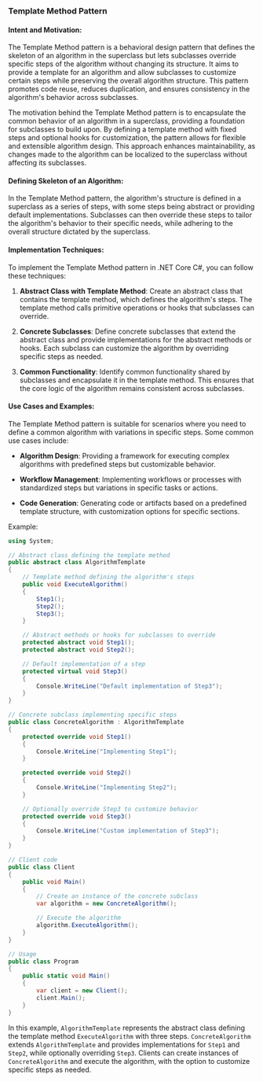 ### Template Method Pattern

#### Intent and Motivation:
The Template Method pattern is a behavioral design pattern that defines the skeleton of an algorithm in the superclass but lets subclasses override specific steps of the algorithm without changing its structure. It aims to provide a template for an algorithm and allow subclasses to customize certain steps while preserving the overall algorithm structure. This pattern promotes code reuse, reduces duplication, and ensures consistency in the algorithm's behavior across subclasses.

The motivation behind the Template Method pattern is to encapsulate the common behavior of an algorithm in a superclass, providing a foundation for subclasses to build upon. By defining a template method with fixed steps and optional hooks for customization, the pattern allows for flexible and extensible algorithm design. This approach enhances maintainability, as changes made to the algorithm can be localized to the superclass without affecting its subclasses.

#### Defining Skeleton of an Algorithm:
In the Template Method pattern, the algorithm's structure is defined in a superclass as a series of steps, with some steps being abstract or providing default implementations. Subclasses can then override these steps to tailor the algorithm's behavior to their specific needs, while adhering to the overall structure dictated by the superclass.

#### Implementation Techniques:
To implement the Template Method pattern in .NET Core C#, you can follow these techniques:

1. **Abstract Class with Template Method**: Create an abstract class that contains the template method, which defines the algorithm's steps. The template method calls primitive operations or hooks that subclasses can override.

2. **Concrete Subclasses**: Define concrete subclasses that extend the abstract class and provide implementations for the abstract methods or hooks. Each subclass can customize the algorithm by overriding specific steps as needed.

3. **Common Functionality**: Identify common functionality shared by subclasses and encapsulate it in the template method. This ensures that the core logic of the algorithm remains consistent across subclasses.

#### Use Cases and Examples:
The Template Method pattern is suitable for scenarios where you need to define a common algorithm with variations in specific steps. Some common use cases include:

- **Algorithm Design**: Providing a framework for executing complex algorithms with predefined steps but customizable behavior.
  
- **Workflow Management**: Implementing workflows or processes with standardized steps but variations in specific tasks or actions.
  
- **Code Generation**: Generating code or artifacts based on a predefined template structure, with customization options for specific sections.

Example:
```csharp
using System;

// Abstract class defining the template method
public abstract class AlgorithmTemplate
{
    // Template method defining the algorithm's steps
    public void ExecuteAlgorithm()
    {
        Step1();
        Step2();
        Step3();
    }

    // Abstract methods or hooks for subclasses to override
    protected abstract void Step1();
    protected abstract void Step2();

    // Default implementation of a step
    protected virtual void Step3()
    {
        Console.WriteLine("Default implementation of Step3");
    }
}

// Concrete subclass implementing specific steps
public class ConcreteAlgorithm : AlgorithmTemplate
{
    protected override void Step1()
    {
        Console.WriteLine("Implementing Step1");
    }

    protected override void Step2()
    {
        Console.WriteLine("Implementing Step2");
    }

    // Optionally override Step3 to customize behavior
    protected override void Step3()
    {
        Console.WriteLine("Custom implementation of Step3");
    }
}

// Client code
public class Client
{
    public void Main()
    {
        // Create an instance of the concrete subclass
        var algorithm = new ConcreteAlgorithm();

        // Execute the algorithm
        algorithm.ExecuteAlgorithm();
    }
}

// Usage
public class Program
{
    public static void Main()
    {
        var client = new Client();
        client.Main();
    }
}
```

In this example, `AlgorithmTemplate` represents the abstract class defining the template method `ExecuteAlgorithm` with three steps. `ConcreteAlgorithm` extends `AlgorithmTemplate` and provides implementations for `Step1` and `Step2`, while optionally overriding `Step3`. Clients can create instances of `ConcreteAlgorithm` and execute the algorithm, with the option to customize specific steps as needed.